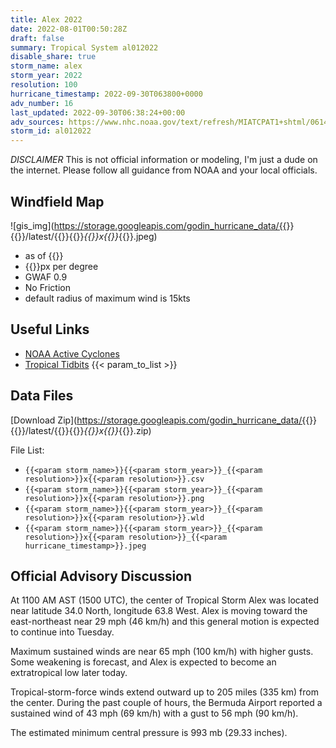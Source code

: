```yaml
---
title: Alex 2022
date: 2022-08-01T00:50:28Z
draft: false
summary: Tropical System al012022
disable_share: true
storm_name: alex
storm_year: 2022
resolution: 100
hurricane_timestamp: 2022-09-30T063800+0000
adv_number: 16
last_updated: 2022-09-30T06:38:24+00:00
adv_sources: https://www.nhc.noaa.gov/text/refresh/MIATCPAT1+shtml/061448.shtml;https://www.nhc.noaa.gov/refresh/graphics_at1+shtml/145030.shtml?cone
storm_id: al012022
---
```

*DISCLAIMER* This is not official information or modeling, I'm just a dude on the internet.  Please follow all guidance from NOAA and your local officials.

## Windfield Map
![gis_img](https://storage.googleapis.com/godin_hurricane_data/{{<param storm_name>}}{{<param storm_year>}}/latest/{{<param storm_name>}}{{<param storm_year>}}_{{<param resolution>}}x{{<param resolution>}}_{{<param hurricane_timestamp>}}.jpeg)

- as of {{<param last_updated>}}
- {{<param resolution>}}px per degree
- GWAF 0.9
- No Friction
- default radius of maximum wind is 15kts

## Useful Links
- [NOAA Active Cyclones](https://www.nhc.noaa.gov/)
- [Tropical Tidbits](https://www.tropicaltidbits.com/storminfo/)
{{< param_to_list >}}

## Data Files
[Download Zip](https://storage.googleapis.com/godin_hurricane_data/{{<param storm_name>}}{{<param storm_year>}}/latest/{{<param storm_name>}}{{<param storm_year>}}_{{<param resolution>}}x{{<param resolution>}}_{{<param hurricane_timestamp>}}.zip)

File List:
- `{{<param storm_name>}}{{<param storm_year>}}_{{<param resolution>}}x{{<param resolution>}}.csv`
- `{{<param storm_name>}}{{<param storm_year>}}_{{<param resolution>}}x{{<param resolution>}}.png`
- `{{<param storm_name>}}{{<param storm_year>}}_{{<param resolution>}}x{{<param resolution>}}.wld`
- `{{<param storm_name>}}{{<param storm_year>}}_{{<param resolution>}}x{{<param resolution>}}_{{<param hurricane_timestamp>}}.jpeg`


## Official Advisory Discussion
At 1100 AM AST (1500 UTC), the center of Tropical Storm Alex was
located near latitude 34.0 North, longitude 63.8 West. Alex is
moving toward the east-northeast near 29 mph (46 km/h) and this 
general motion is expected to continue into Tuesday.
 
Maximum sustained winds are near 65 mph (100 km/h) with higher
gusts.  Some weakening is forecast, and Alex is expected to become 
an extratropical low later today.
 
Tropical-storm-force winds extend outward up to 205 miles (335 km)
from the center. During the past couple of hours, the Bermuda 
Airport reported a sustained wind of 43 mph (69 km/h) with a gust to 
56 mph (90 km/h).
 
The estimated minimum central pressure is 993 mb (29.33 inches).
